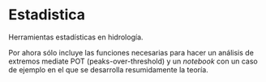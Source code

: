 # Estadistica
Herramientas estadísticas en hidrología.

Por ahora sólo incluye las funciones necesarias para hacer un análisis de extremos mediate POT (peaks-over-threshold) y un _notebook_ con un caso de ejemplo en el que se desarrolla resumidamente la teoría.
